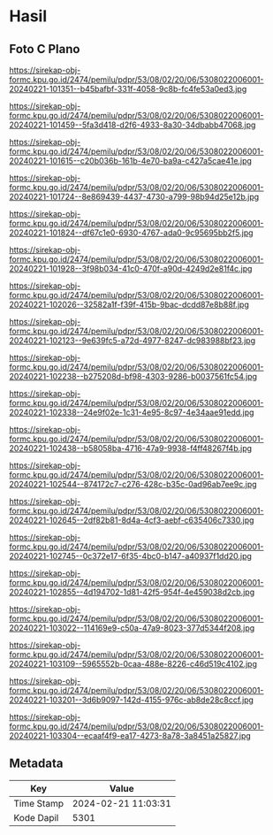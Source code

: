# Hasil

## Foto C Plano

https://sirekap-obj-formc.kpu.go.id/2474/pemilu/pdpr/53/08/02/20/06/5308022006001-20240221-101351--b45bafbf-331f-4058-9c8b-fc4fe53a0ed3.jpg

https://sirekap-obj-formc.kpu.go.id/2474/pemilu/pdpr/53/08/02/20/06/5308022006001-20240221-101459--5fa3d418-d2f6-4933-8a30-34dbabb47068.jpg

https://sirekap-obj-formc.kpu.go.id/2474/pemilu/pdpr/53/08/02/20/06/5308022006001-20240221-101615--c20b036b-161b-4e70-ba9a-c427a5cae41e.jpg

https://sirekap-obj-formc.kpu.go.id/2474/pemilu/pdpr/53/08/02/20/06/5308022006001-20240221-101724--8e869439-4437-4730-a799-98b94d25e12b.jpg

https://sirekap-obj-formc.kpu.go.id/2474/pemilu/pdpr/53/08/02/20/06/5308022006001-20240221-101824--df67c1e0-6930-4767-ada0-9c95695bb2f5.jpg

https://sirekap-obj-formc.kpu.go.id/2474/pemilu/pdpr/53/08/02/20/06/5308022006001-20240221-101928--3f98b034-41c0-470f-a90d-4249d2e81f4c.jpg

https://sirekap-obj-formc.kpu.go.id/2474/pemilu/pdpr/53/08/02/20/06/5308022006001-20240221-102026--32582a1f-f39f-415b-9bac-dcdd87e8b88f.jpg

https://sirekap-obj-formc.kpu.go.id/2474/pemilu/pdpr/53/08/02/20/06/5308022006001-20240221-102123--9e639fc5-a72d-4977-8247-dc983988bf23.jpg

https://sirekap-obj-formc.kpu.go.id/2474/pemilu/pdpr/53/08/02/20/06/5308022006001-20240221-102238--b275208d-bf98-4303-9286-b0037561fc54.jpg

https://sirekap-obj-formc.kpu.go.id/2474/pemilu/pdpr/53/08/02/20/06/5308022006001-20240221-102338--24e9f02e-1c31-4e95-8c97-4e34aae91edd.jpg

https://sirekap-obj-formc.kpu.go.id/2474/pemilu/pdpr/53/08/02/20/06/5308022006001-20240221-102438--b58058ba-4716-47a9-9938-f4ff48267f4b.jpg

https://sirekap-obj-formc.kpu.go.id/2474/pemilu/pdpr/53/08/02/20/06/5308022006001-20240221-102544--874172c7-c276-428c-b35c-0ad96ab7ee9c.jpg

https://sirekap-obj-formc.kpu.go.id/2474/pemilu/pdpr/53/08/02/20/06/5308022006001-20240221-102645--2df82b81-8d4a-4cf3-aebf-c635406c7330.jpg

https://sirekap-obj-formc.kpu.go.id/2474/pemilu/pdpr/53/08/02/20/06/5308022006001-20240221-102745--0c372e17-6f35-4bc0-b147-a40937f1dd20.jpg

https://sirekap-obj-formc.kpu.go.id/2474/pemilu/pdpr/53/08/02/20/06/5308022006001-20240221-102855--4d194702-1d81-42f5-954f-4e459038d2cb.jpg

https://sirekap-obj-formc.kpu.go.id/2474/pemilu/pdpr/53/08/02/20/06/5308022006001-20240221-103022--114169e9-c50a-47a9-8023-377d5344f208.jpg

https://sirekap-obj-formc.kpu.go.id/2474/pemilu/pdpr/53/08/02/20/06/5308022006001-20240221-103109--5965552b-0caa-488e-8226-c46d519c4102.jpg

https://sirekap-obj-formc.kpu.go.id/2474/pemilu/pdpr/53/08/02/20/06/5308022006001-20240221-103201--3d6b9097-142d-4155-976c-ab8de28c8ccf.jpg

https://sirekap-obj-formc.kpu.go.id/2474/pemilu/pdpr/53/08/02/20/06/5308022006001-20240221-103304--ecaaf4f9-ea17-4273-8a78-3a8451a25827.jpg


## Metadata

| Key        | Value               |
| ---------- | ------------------- |
| Time Stamp | 2024-02-21 11:03:31 |
| Kode Dapil | 5301                |



